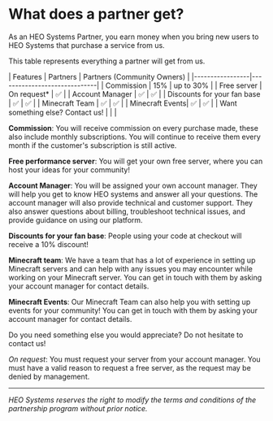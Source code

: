 # What does a partner get?

As an HEO Systems Partner, you earn money when you bring new users to HEO Systems that purchase a service from us.

This table represents everything a partner will get from us.

| Features | Partners | Partners (Community Owners) |
|-----------------|------------------------------|
| Commission | 15% | up to 30% |
| Free server | On request* | ✅ |
| Account Manager | ✅ | ✅ |
| Discounts for your fan base | ✅ | ✅ |
| Minecraft Team  | ✅ | ✅ |
| Minecraft Events| ✅ | ✅ |
| Want something else? Contact us! | | |

**Commission**: You will receive commission on every purchase made, these also include monthly subscriptions. You will continue to receive them every month if the customer's subscription is still active.

**Free performance server**: You will get your own free server, where you can host your ideas for your community!

**Account Manager**: You will be assigned your own account manager. They will help you get to know HEO systems and answer all your questions. The account manager will also provide technical and customer support. They also answer questions about billing, troubleshoot technical issues, and provide guidance on using our platform.

**Discounts for your fan base**: People using your code at checkout will receive a 10% discount!

**Minecraft team**: We have a team that has a lot of experience in setting up Minecraft servers and can help with any issues you may encounter while working on your Minecraft server. You can get in touch with them by asking your account manager for contact details.

**Minecraft Events**: Our Minecraft Team can also help you with setting up events for your community! You can get in touch with them by asking your account manager for contact details.

Do you need something else you would appreciate? Do not hesitate to contact us!

*On request*: You must request your server from your account manager. You must have a valid reason to request a free server, as the request may be denied by management.

---
*HEO Systems reserves the right to modify the terms and conditions of the partnership program without prior notice.*
